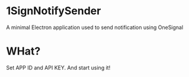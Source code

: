 # 1SignNotifySender
A minimal Electron application used to send notification using OneSignal

# WHat?
Set APP ID and API KEY. And start using it!
